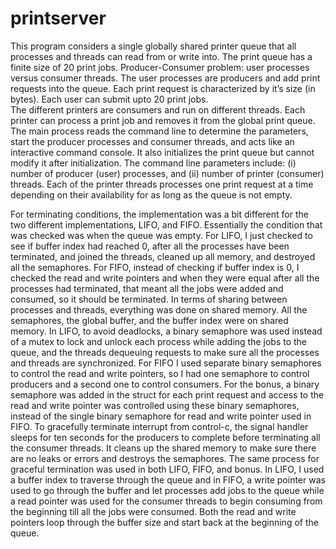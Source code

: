 # printserver
This program considers a single globally shared printer queue that all processes and threads can read from or write into. The print queue has a finite size of 20 print jobs. 
Producer-Consumer problem: user processes versus consumer threads. 
The user processes are producers and add print requests into the queue. Each print request is characterized by it’s size (in bytes). Each user can submit upto 20 print jobs.  
The different printers are consumers and run on different threads. Each printer can process a print job and removes it from the global print queue. 
The main process reads the command line to determine the parameters, start the producer processes and consumer threads, and acts like an interactive command console. It also initializes the print queue but cannot modify it after initialization. 
The command line parameters include: (i) number of producer (user) processes, and (ii)  number of printer (consumer) threads.
Each of the printer threads processes one print request at a time depending on their availability for as long as the queue is not empty.

For terminating conditions, the implementation was a bit different for the two different implementations, LIFO, and FIFO. Essentially the condition that was checked was when the queue was empty. For LIFO, I just checked to see if buffer index had reached 0, after all the processes have been terminated, and joined the threads, cleaned up all memory, and destroyed all the semaphores. For FIFO, instead of checking if buffer index is 0, I checked the read and write pointers and when they were equal after all the processes had terminated, that meant all the jobs were added and consumed, so it should be terminated. 
In terms of sharing between processes and threads, everything was done on shared memory. All the semaphores, the global buffer, and the buffer index were on shared memory. In LIFO, to avoid deadlocks, a binary semaphore was used instead of a mutex to lock and unlock each process while adding the jobs to the queue, and the threads dequeuing requests to make sure all the processes and threads are synchronized. For FIFO I used separate binary semaphores to control the read and write pointers, so I had one semaphore to control producers and a second one to control consumers. For the bonus, a binary semaphore was added in the struct for each print request and access to the read and write pointer was controlled using these binary semaphores, instead of the single binary semaphore for read and write pointer used in FIFO.
To gracefully terminate interrupt from control-c, the signal handler sleeps for ten seconds for the producers to complete before terminating all the consumer threads. It cleans up the shared memory to make sure there are no leaks or errors and destroys the semaphores. The same process for graceful termination was used in both LIFO, FIFO, and bonus. 
In LIFO, I used a buffer index to traverse through the queue and in FIFO, a write pointer was used to go through the buffer and let processes add jobs to the queue while a read pointer was used for the consumer threads to begin consuming from the beginning till all the jobs were consumed. Both the read and write pointers loop through the buffer size and start back at the beginning of the queue.

